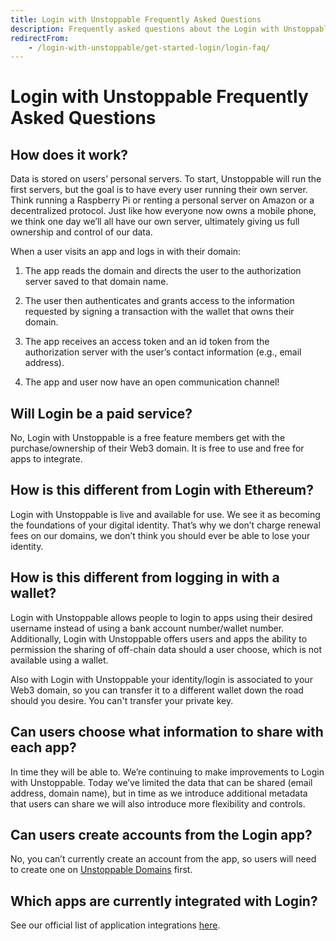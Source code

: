 ```yaml
---
title: Login with Unstoppable Frequently Asked Questions
description: Frequently asked questions about the Login with Unstoppable Web3 user authentication service.
redirectFrom:
    - /login-with-unstoppable/get-started-login/login-faq/
---
```


# Login with Unstoppable Frequently Asked Questions

## How does it work?

Data is stored on users’ personal servers. To start, Unstoppable will run the first servers, but the goal is to have every user running their own server. Think running a Raspberry Pi or renting a personal server on Amazon or a decentralized protocol. Just like how everyone now owns a mobile phone, we think one day we’ll all have our own server, ultimately giving us full ownership and control of our data.

When a user visits an app and logs in with their domain:

1. The app reads the domain and directs the user to the authorization server saved to that domain name.

2. The user then authenticates and grants access to the information requested by signing a transaction with the wallet that owns their domain.

3. The app receives an access token and an id token from the authorization server with the user’s contact information (e.g., email address). 

4. The app and user now have an open communication channel! 

## Will Login be a paid service?

No, Login with Unstoppable is a free feature members get with the purchase/ownership of their Web3 domain. It is free to use and free for apps to integrate.

[comment]: # (How is this different from Facebook Login or Google Login?)

## How is this different from Login with Ethereum?

Login with Unstoppable is live and available for use. We see it as becoming the foundations of your digital identity. That’s why we don’t charge renewal fees on our domains, we don’t think you should ever be able to lose your identity. 

## How is this different from logging in with a wallet? 

Login with Unstoppable allows people to login to apps using their desired username instead of using a bank account number/wallet number. Additionally, Login with Unstoppable offers users and apps the ability to permission the sharing of off-chain data should a user choose, which is not available using a wallet. 

Also with Login with Unstoppable your identity/login is associated to your Web3 domain, so you can transfer it to a different wallet down the road should you desire. You can't transfer your private key.

## Can users choose what information to share with each app?

In time they will be able to. We’re continuing to make improvements to Login with Unstoppable. Today we’ve limited the data that can be shared (email address, domain name), but in time as we introduce additional metadata that users can share we will also introduce more flexibility and controls.  

## Can users create accounts from the Login app? 

No, you can’t currently create an account from the app, so users will need to create one on [Unstoppable Domains](https://unstoppabledomains.com) first. 

## Which apps are currently integrated with Login?

See our official list of application integrations [here](https://unstoppabledomains.com/apps?filters=26).

[comment]: # (Is UD doing a kyc/mlr service?)